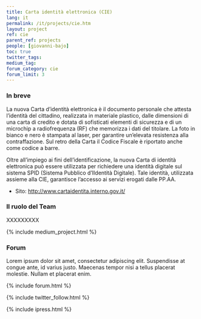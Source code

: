 ```yaml
---
title: Carta identità elettronica (CIE)
lang: it
permalink: /it/projects/cie.htm
layout: project
ref: cie
parent_ref: projects
people: [giovanni-bajo]
toc: true
twitter_tags:
medium_tag:
forum_category: cie
forum_limit: 3
---
```


### In breve

La nuova Carta d’identità elettronica è il documento personale che attesta l’identità del cittadino, realizzata in materiale plastico, dalle dimensioni di una carta di credito e dotata di sofisticati elementi di sicurezza e di un microchip a radiofrequenza (RF) che memorizza i dati del titolare. La foto in bianco e nero è stampata al laser, per garantire un’elevata resistenza alla contraffazione. Sul retro della Carta il Codice Fiscale è riportato anche come codice a barre.

Oltre all’impiego ai fini dell’identificazione, la nuova Carta di identità elettronica può essere utilizzata per richiedere una identità digitale sul sistema SPID (Sistema Pubblico d’IIdentità Digitale). Tale identità, utilizzata assieme alla CIE, garantisce l’accesso ai servizi erogati dalle PP.AA. 

* Sito: <http://www.cartaidentita.interno.gov.it/>


### Il ruolo del Team

XXXXXXXXX


{% include medium_project.html %}

### Forum 

Lorem ipsum dolor sit amet, consectetur adipiscing elit. Suspendisse at congue ante, id varius justo. Maecenas tempor nisi a tellus placerat molestie. Nullam et placerat enim. 

{% include forum.html %}

{% include twitter_follow.html %}

{% include ipress.html %}
<div id="content-ipress" data-key="01e87bed-f52e-4d6d-af32-c4ea59fd300a" data-lang="it" data-size="100" data-tag="4"></div>
<script type="text/javascript" src="/js/ipress.js"></script>

